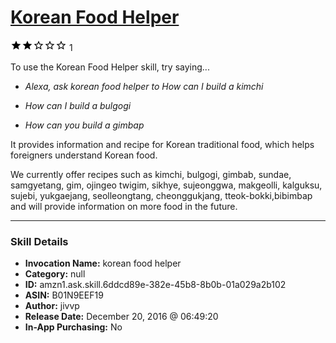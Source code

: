 # [Korean Food Helper](http://alexa.amazon.com/#skills/amzn1.ask.skill.6ddcd89e-382e-45b8-8b0b-01a029a2b102)
![2 stars](../../images/ic_star_black_18dp_1x.png)![2 stars](../../images/ic_star_black_18dp_1x.png)![2 stars](../../images/ic_star_border_black_18dp_1x.png)![2 stars](../../images/ic_star_border_black_18dp_1x.png)![2 stars](../../images/ic_star_border_black_18dp_1x.png) 1

To use the Korean Food Helper skill, try saying...

* *Alexa, ask korean food helper to How can I build a kimchi*

* *How can I build a bulgogi*

* *How can you build a gimbap*

It provides information and recipe for Korean traditional food, which helps foreigners understand Korean food. 

We currently offer recipes such as kimchi, bulgogi, gimbab, sundae, samgyetang, gim, ojingeo twigim, sikhye, sujeonggwa, makgeolli, kalguksu, sujebi, yukgaejang, seolleongtang, cheonggukjang,  tteok-bokki,bibimbap and will provide information on more food in the future.

***

### Skill Details

* **Invocation Name:** korean food helper
* **Category:** null
* **ID:** amzn1.ask.skill.6ddcd89e-382e-45b8-8b0b-01a029a2b102
* **ASIN:** B01N9EEF19
* **Author:** jivvp
* **Release Date:** December 20, 2016 @ 06:49:20
* **In-App Purchasing:** No
